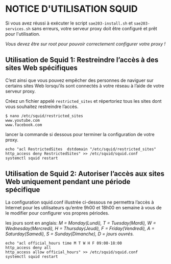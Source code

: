 # NOTICE D'UTILISATION SQUID
Si vous avez réussi à exécuter le script `sae203-install.sh` et `sae203-services.sh` sans erreurs, votre serveur proxy doit être configuré et prêt pour l'utilisation.

_Vous devez être sur root pour pouvoir correctement configurer votre proxy !_
## Utilisation de Squid 1: Restreindre l’accès à des sites Web spécifiques 
C’est ainsi que vous pouvez empêcher des personnes de naviguer sur certains sites Web lorsqu’ils sont connectés à votre réseau à l’aide de votre serveur proxy.

Créez un fichier appelé `restricted_sites` et répertoriez tous les sites dont vous souhaitez restreindre l’accès.
``` 
$ nano /etc/squid/restricted_sites  
www.youtube.com  
www.facebook.com  
```
lancer la commande si dessous pour terminer la configuration de votre proxy.
```
echo "acl RestrictedSites  dstdomain "/etc/squid/restricted_sites"
http_access deny RestrictedSites" >> /etc/squid/squid.conf
systemctl squid restart
```
## Utilisation de Squid 2: Autoriser l’accès aux sites Web uniquement pendant une période spécifique 
La configuration squid.conf illustrée ci-dessous ne permettra l’accès à Internet pour les utilisateurs qu’entre 9h00 et 18h00 en semaine à vous de le modifier pour configurer vos propres périodes.


les jours sont en anglais: _M = Monday(Lundi), T = Tuesday(Mardi), W = Wednesday(Mercredi), H = Thursday(Jeudi), F = Friday(Vendredi), A = Saturday(Samedi), S = Sunday(Dimanche), D = jours ouvrés._

```
echo "acl official_hours time M T W H F 09:00-18:00
http_access deny all
http_access allow official_hours" >> /etc/squid/squid.conf
systemctl squid restart
``` 
